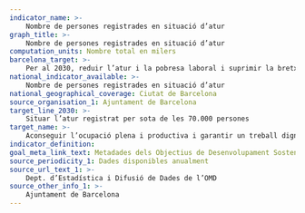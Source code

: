 ```yaml
---
indicator_name: >-
    Nombre de persones registrades en situació d’atur
graph_title: >-
    Nombre de persones registrades en situació d’atur
computation_units: Nombre total en milers 
barcelona_target: >-
    Per al 2030, reduir l’atur i la pobresa laboral i suprimir la bretxa salarial de gènere, amb un esforç redoblat per la inclusió laboral de les persones amb discapacitat
national_indicator_available: >-
    Nombre de persones registrades en situació d’atur
national_geographical_coverage: Ciutat de Barcelona
source_organisation_1: Ajuntament de Barcelona
target_line_2030: >-
    Situar l’atur registrat per sota de les 70.000 persones
target_name: >-
    Aconseguir l’ocupació plena i productiva i garantir un treball digne per a tots els homes i dones, inclosos el jovent i les persones amb discapacitat, així com la igualtat de remuneració per treball d’igual valor
indicator_definition:
goal_meta_link_text: Metadades dels Objectius de Desenvolupament Sostenible de les Nacions Unides (pdf 894kB)
source_periodicity_1: Dades disponibles anualment
source_url_text_1: >-
    Dept. d’Estadística i Difusió de Dades de l’OMD
source_other_info_1: >-
    Ajuntament de Barcelona
---
```

